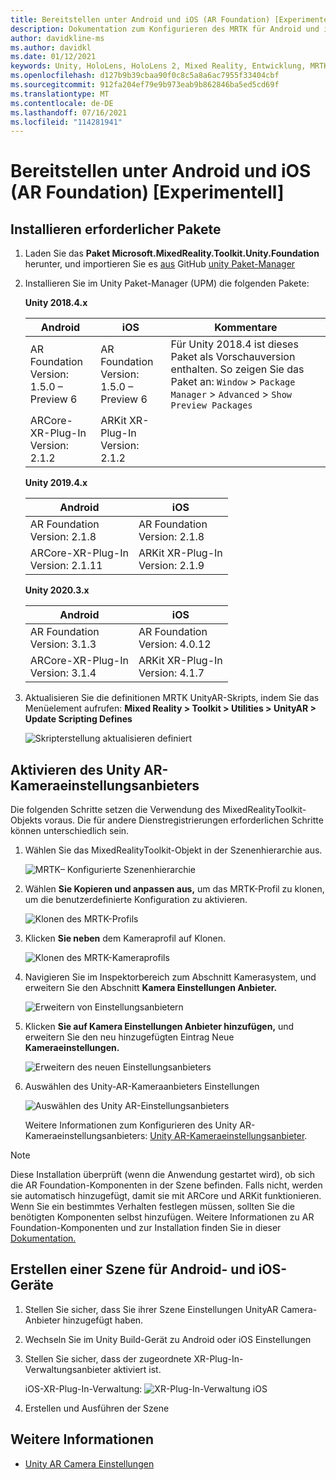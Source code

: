 ```yaml
---
title: Bereitstellen unter Android und iOS (AR Foundation) [Experimentell]
description: Dokumentation zum Konfigurieren des MRTK für Android und iOS (ARFoundation) in Unity
author: davidkline-ms
ms.author: davidkl
ms.date: 01/12/2021
keywords: Unity, HoloLens, HoloLens 2, Mixed Reality, Entwicklung, MRTK, AR Core, AR Kit, iOS, IOS, Android, AR Foundation
ms.openlocfilehash: d127b9b39cbaa90f0c8c5a8a6ac7955f33404cbf
ms.sourcegitcommit: 912fa204ef79e9b973eab9b862846ba5ed5cd69f
ms.translationtype: MT
ms.contentlocale: de-DE
ms.lasthandoff: 07/16/2021
ms.locfileid: "114281941"
---
```

# <a name="deploying-to-android-and-ios-ar-foundation-experimental"></a>Bereitstellen unter Android und iOS (AR Foundation) [Experimentell]

## <a name="install-required-packages"></a>Installieren erforderlicher Pakete

1. Laden Sie das **Paket Microsoft.MixedReality.Toolkit.Unity.Foundation** herunter, und importieren Sie es [aus](https://github.com/microsoft/MixedRealityToolkit-Unity/releases/) GitHub [unity Paket-Manager](../configuration/usingupm.md)

1. Installieren Sie im Unity Paket-Manager (UPM) die folgenden Pakete:

    **Unity 2018.4.x**

    | **Android** | **iOS** | Kommentare |
    | --- | --- | --- |
    | AR Foundation  <br/> Version: 1.5.0 – Preview 6 | AR Foundation  <br/> Version: 1.5.0 – Preview 6 | Für Unity 2018.4 ist dieses Paket als Vorschauversion enthalten. So zeigen Sie das Paket an: `Window` > `Package Manager` > `Advanced` > `Show Preview Packages` |
    | ARCore-XR-Plug-In <br/> Version: 2.1.2 | ARKit XR-Plug-In <br/> Version: 2.1.2 | |

    **Unity 2019.4.x**

    | **Android** | **iOS** |
    | --- | --- |
    | AR Foundation  <br/> Version: 2.1.8 |  AR Foundation  <br/> Version: 2.1.8 |
    | ARCore-XR-Plug-In <br/> Version: 2.1.11 | ARKit XR-Plug-In <br/> Version: 2.1.9 |

    **Unity 2020.3.x**

    | **Android** | **iOS** |
    | --- | --- |
    | AR Foundation  <br/> Version: 3.1.3 |  AR Foundation  <br/> Version: 4.0.12 |
    | ARCore-XR-Plug-In <br/> Version: 3.1.4 | ARKit XR-Plug-In <br/> Version: 4.1.7 |

1. Aktualisieren Sie die definitionen MRTK UnityAR-Skripts, indem Sie das Menüelement aufrufen: **Mixed Reality > Toolkit > Utilities > UnityAR > Update Scripting Defines**

    ![Skripterstellung aktualisieren definiert](../features/images/UpdateScriptingDefineUnityAR.png)


## <a name="enabling-the-unity-ar-camera-settings-provider"></a>Aktivieren des Unity AR-Kameraeinstellungsanbieters

Die folgenden Schritte setzen die Verwendung des MixedRealityToolkit-Objekts voraus. Die für andere Dienstregistrierungen erforderlichen Schritte können unterschiedlich sein.

1. Wählen Sie das MixedRealityToolkit-Objekt in der Szenenhierarchie aus.

    ![MRTK– Konfigurierte Szenenhierarchie](../features/images/MRTK_ConfiguredHierarchy.png)

1. Wählen **Sie Kopieren und anpassen aus,** um das MRTK-Profil zu klonen, um die benutzerdefinierte Konfiguration zu aktivieren.

    ![Klonen des MRTK-Profils](../features/images/camera-system/CloneProfileARFoundation.png)

1. Klicken **Sie neben** dem Kameraprofil auf Klonen.

    ![Klonen des MRTK-Kameraprofils](../features/images/camera-system/CloneCameraProfileARFoundation.png)

1. Navigieren Sie im Inspektorbereich zum Abschnitt Kamerasystem, und erweitern Sie den Abschnitt **Kamera Einstellungen Anbieter.**

    ![Erweitern von Einstellungsanbietern](../features/images/camera-system/ExpandProviders.png)

1. Klicken **Sie auf Kamera Einstellungen Anbieter hinzufügen,** und erweitern Sie den neu hinzugefügten Eintrag Neue **Kameraeinstellungen.**

    ![Erweitern des neuen Einstellungsanbieters](../features/images/camera-system/ExpandNewProvider.png)

1. Auswählen des Unity-AR-Kameraanbieters Einstellungen

    ![Auswählen des Unity AR-Einstellungsanbieters](../features/images/camera-system/SelectUnityArSettings.png)

    Weitere Informationen zum Konfigurieren des Unity AR-Kameraeinstellungsanbieters: [Unity AR-Kameraeinstellungsanbieter](../features/camera-system/unity-ar-camera-settings.md).

> [!NOTE]
> Diese Installation überprüft (wenn die Anwendung gestartet wird), ob sich die AR Foundation-Komponenten in der Szene befinden. Falls nicht, werden sie automatisch hinzugefügt, damit sie mit ARCore und ARKit funktionieren.
> Wenn Sie ein bestimmtes Verhalten festlegen müssen, sollten Sie die benötigten Komponenten selbst hinzufügen.
> Weitere Informationen zu AR Foundation-Komponenten und zur Installation finden Sie in dieser [Dokumentation.](https://docs.unity3d.com/Packages/com.unity.xr.arfoundation@2.2/manual/index.html#samples)

## <a name="building-a-scene-for-android-and-ios-devices"></a>Erstellen einer Szene für Android- und iOS-Geräte

1. Stellen Sie sicher, dass Sie ihrer Szene Einstellungen UnityAR Camera-Anbieter hinzugefügt haben.

1. Wechseln Sie im Unity Build-Gerät zu Android oder iOS Einstellungen

1. Stellen Sie sicher, dass der zugeordnete XR-Plug-In-Verwaltungsanbieter aktiviert ist.

    iOS-XR-Plug-In-Verwaltung:  ![ XR-Plug-In-Verwaltung iOS](../features/images/XRManagementiOS.png)

1. Erstellen und Ausführen der Szene

## <a name="see-also"></a>Weitere Informationen

- [Unity AR Camera Einstellungen](../features/camera-system/unity-ar-camera-settings.md)
